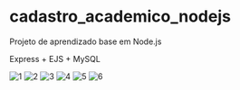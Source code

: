 # cadastro_academico_nodejs
Projeto de aprendizado base em Node.js

Express + EJS + MySQL

![1](https://user-images.githubusercontent.com/28464939/69506183-361b3b80-0f0c-11ea-98d7-9fc73bf5109a.jpg)
![2](https://user-images.githubusercontent.com/28464939/69506184-361b3b80-0f0c-11ea-90fe-f77c1789fd13.jpg)
![3](https://user-images.githubusercontent.com/28464939/69506179-361b3b80-0f0c-11ea-999f-ee2757149afc.jpg)
![4](https://user-images.githubusercontent.com/28464939/69506180-361b3b80-0f0c-11ea-9429-0702fc1ac0f1.jpg)
![5](https://user-images.githubusercontent.com/28464939/69506181-361b3b80-0f0c-11ea-88da-3b81588b4fae.jpg)
![6](https://user-images.githubusercontent.com/28464939/69506182-361b3b80-0f0c-11ea-82cb-40799ca915c8.JPG)
